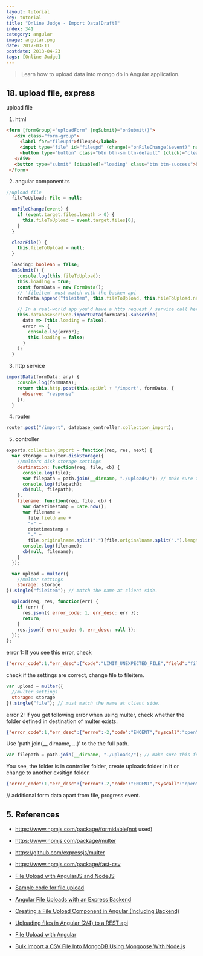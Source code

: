 ```yaml
---
layout: tutorial
key: tutorial
title: "Online Judge - Import Data[Draft]"
index: 341
category: angular
image: angular.png
date: 2017-03-11
postdate: 2018-04-23
tags: [Online Judge]
---
```


> Learn how to upload data into mongo db in Angular application.

## 18. upload file, express


upload file
1) html
```html
<form [formGroup]="uploadForm" (ngSubmit)="onSubmit()">
   <div class="form-group">
     <label for="fileupd">fileupd</label>
     <input type="file" id="fileupd" (change)="onFileChange($event)" name="fileupd" formControlName="fileupd">
     <button type="button" class="btn btn-sm btn-default" (click)="clearFile()">clear file</button>
   </div>
   <button type="submit" [disabled]="loading" class="btn btn-success">Submit <i class="fa fa-spinner fa-spin fa-fw" *ngIf="loading"></i></button>
 </form>
```
2) angular component.ts
```TypeScript
//upload file  
  fileToUpload: File = null;

  onFileChange(event) {
    if (event.target.files.length > 0) {
      this.fileToUpload = event.target.files[0];
    }
  }

  clearFile() {
    this.fileToUpload = null;
  }

  loading: boolean = false;
  onSubmit() {
    console.log(this.fileToUpload);
    this.loading = true;
    const formData = new FormData();
    // 'fileitem' must match with the backen api
    formData.append("fileitem", this.fileToUpload, this.fileToUpload.name);

    // In a real-world app you'd have a http request / service call here like
    this.databaseSerivce.importData(formData).subscribe(
      data => (this.loading = false),
      error => {
        console.log(error);
        this.loading = false;
      }
    );
  }
```
3) http service
```javascript
importData(formData: any) {
    console.log(formData);
    return this.http.post(this.apiUrl + "/import", formData, {
      observe: "response"
    });
  }
```
4) router
```javascript
router.post("/import", database_controller.collection_import);
```
5) controller
```javascript
exports.collection_import = function(req, res, next) {
  var storage = multer.diskStorage({
    //multers disk storage settings
    destination: function(req, file, cb) {
      console.log(file);
      var filepath = path.join(__dirname, "./uploads/"); // make sure this folder exists
      console.log(filepath);
      cb(null, filepath);
    },
    filename: function(req, file, cb) {
      var datetimestamp = Date.now();
      var filename =
        file.fieldname +
        "-" +
        datetimestamp +
        "." +
        file.originalname.split(".")[file.originalname.split(".").length - 1];
      console.log(filename);
      cb(null, filename);
    }
  });

  var upload = multer({
    //multer settings
    storage: storage
}).single("fileitem"); // match the name at client side.

  upload(req, res, function(err) {
    if (err) {
      res.json({ error_code: 1, err_desc: err });
      return;
    }
    res.json({ error_code: 0, err_desc: null });
  });
};
```
error 1: If you see this error, check
```json
{"error_code":1,"err_desc":{"code":"LIMIT_UNEXPECTED_FILE","field":"fileitem","storageErrors":[]}}
```
check if the settings are correct, change file to fileitem.
```javascript
var upload = multer({
  //multer settings
  storage: storage
}).single("file"); // must match the name at client side.
```
error 2: If you get following error when using multer, check whether the folder defined in destination of multer exists.
```json
{"error_code":1,"err_desc":{"errno":-2,"code":"ENOENT","syscall":"open","path":"uploads/fileitem-1530761053796.txt","storageErrors":[]}}
```
Use 'path.join(__ dirname, ...)' to the the full path.
```javascript
var filepath = path.join(__dirname, "./uploads/"); // make sure this folder exists
```
You see, the folder is in controller folder, create uploads folder in it or change to another exsitign folder.
```json
{"error_code":1,"err_desc":{"errno":-2,"code":"ENOENT","syscall":"open","path":"/Users/Johnny/GitHub/online-judge-mean/server/controllers/uploads/fileitem-1530761500560.txt","storageErrors":[]}}
```


// additional form data apart from file, progress event.

## 5. References
* https://www.npmjs.com/package/formidable(not used)
* https://www.npmjs.com/package/multer
* https://github.com/expressjs/multer
* https://www.npmjs.com/package/fast-csv


* [File Upload with AngularJS and NodeJS](https://ciphertrick.com/2015/12/07/file-upload-with-angularjs-and-nodejs/)
* [Sample code for file upload](https://github.com/rahil471/file-upload-with-angularjs-and-nodejs/blob/master/server/app.js)
* [Angular File Uploads with an Express Backend](https://scotch.io/tutorials/angular-file-uploads-with-an-express-backend)
* [Creating a File Upload Component in Angular (Including Backend)](https://malcoded.com/posts/angular-file-upload-component-with-express)
* [Uploading files in Angular (2/4) to a REST api](https://nehalist.io/uploading-files-in-angular2/)
* [File Upload with Angular](https://www.codingforentrepreneurs.com/blog/file-upload-with-angular/)
* [Bulk Import a CSV File Into MongoDB Using Mongoose With Node.js](https://code.tutsplus.com/articles/bulk-import-a-csv-file-into-mongodb-using-mongoose-with-nodejs--cms-29574)
